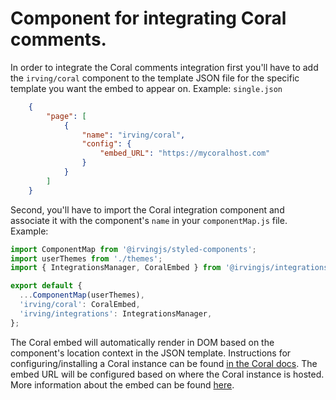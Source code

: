# Component for integrating Coral comments.

In order to integrate the Coral comments integration first you'll have to add the `irving/coral` component to the template JSON file for the specific template you want the embed to appear on. Example:
`single.json`
```json
    {
        "page": [
            {
                "name": "irving/coral",
                "config": {
                    "embed_URL": "https://mycoralhost.com"
                }
            }
        ]
    }
```
Second, you'll have to import the Coral integration component and associate it with the component's `name` in your `componentMap.js` file. Example:
```js javascript
import ComponentMap from '@irvingjs/styled-components';
import userThemes from './themes';
import { IntegrationsManager, CoralEmbed } from '@irvingjs/integrations';

export default {
  ...ComponentMap(userThemes),
  'irving/coral': CoralEmbed,
  'irving/integrations': IntegrationsManager,
};
```
The Coral embed will automatically render in DOM based on the component's location context in the JSON template. Instructions for configuring/installing a Coral instance can be found [in the Coral docs](https://docs.coralproject.net/coral/). The embed URL will be configured based on where the Coral instance is hosted. More information about the embed can be found [here](https://docs.coralproject.net/coral/v5/integrating/cms/).